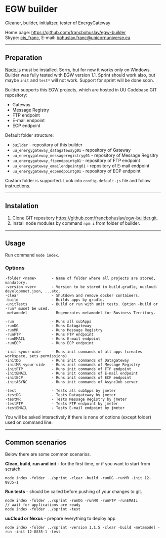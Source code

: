 # EGW builder

Cleaner, builder, initializer, tester of EnergyGateway

Home page: <https://github.com/francbohuslav/egw-builder>  
Skype: [cis_franc](skype:cis_franc), E-mail: [bohuslav.franc@unicornuniverse.eu](bohuslav.franc@unicornuniverse.eu)

---

## Preparation

[Node.js](https://nodejs.org/) must be installed. Sorry, but for now it works only on Windows.  
Builder was fully tested with EGW version 1.1. Sprint should work also, but maybe `init` and `test*` will not work. Support for sprint will be done soon.

Builder supports this EGW projects, which are hosted in UU Codebase GIT repository:

-   Gateway
-   Message Registry
-   FTP endpoint
-   E-mail endpoint
-   ECP endpoint

Default folder structure:

-   `builder` - repository of this builder
-   `uu_energygateway_datagatewayg01` - repository of Gateway
-   `uu_energygateway_messageregistryg01` - repository of Message Regsitry
-   `uu_energygateway_ftpendpointg01` - repository of FTP endpoint
-   `uu_energygateway_emailendpointg01` - repository of E-mail endpoint
-   `uu_energygateway_ecpendpointg01` - repository of ECP endpoint

Custom folder is supported. Look into `config.default.js` file and follow instructions.

---

## Instalation

1. Clone GIT repository https://github.com/francbohuslav/egw-builder.git.
2. Install node modules by command `npm i` from folder of builder.

---

## Usage

Run command `node index`.

### Options

    -folder <name>       - Name of folder where all projects are stored, mandatory.
    -version <ver>       - Version to be stored in build.gradle, uucloud-developmnet.json, ...etc.
    -clear               - Shutdown and remove docker containers.
    -build               - Builds apps by gradle.
    -unitTests           - Build or run with unit tests. Option -build or -run* muset be used.
    -metamodel           - Regenerates metamodel for Business Territory.

    -run                 - Runs all subApps
    -runDG               - Runs Datagateway
    -runMR               - Runs Message Registry
    -runFTP              - Runs FTP endpoint
    -runEMAIL            - Runs E-mail endpoint
    -runECP              - Runs ECP endpoint

    -init <your-uid>     - Runs init commands of all apps (creates workspace, sets permissions)
    -initDG              - Runs init commands of Datagateway
    -initMR <your-uid>   - Runs init commands of Message Registry
    -initFTP             - Runs init commands of FTP endpoint
    -initEMAIL           - Runs init commands of E-mail endpoint
    -initECP             - Runs init commands of ECP endpoint
    -initASYNC           - Runs init commands of AsyncJob server

    -test                - Tests all subApps by jmeter
    -testDG              - Tests Datagateway by jmeter
    -testMR              - Tests Message Registry by jmeter
    -testFTP             - Tests FTP endpoint by jmeter
    -testEMAIL           - Tests E-mail endpoint by jmeter

You will be asked interactively if there is none of options (except folder) used on command line.

---

## Common scenarios

Below there are some common scenarios.

**Clean, build, run and init** - for the first time, or if you want to start from scratch.

    node index -folder ../sprint -clear -build -runDG -runMR -init 12-8835-1

**Run tests** - should be called before pushing of your changes to git.

    node index -folder ../sprint -runDG -runMR -runFTP -runEMAIL
    // wait for applications are ready
    node index -folder ../sprint -test

**uuCloud or Nexus** - prepare everything to deploy app.

    node index -folder ../sprint -version 1.1.5 -clear -build -metamodel -run -init 12-8835-1 -test
